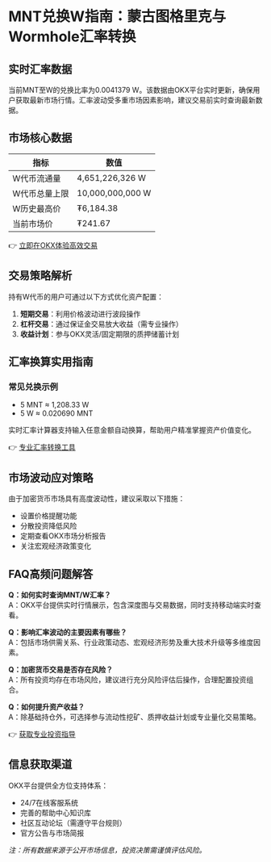 # MNT兑换W指南：蒙古图格里克与Wormhole汇率转换

## 实时汇率数据
当前MNT至W的兑换比率为0.0041379 W。该数据由OKX平台实时更新，确保用户获取最新市场行情。汇率波动受多重市场因素影响，建议交易前实时查询最新数据。

## 市场核心数据
| 指标                | 数值                  |
|---------------------|-----------------------|
| W代币流通量         | 4,651,226,326 W       |
| W代币总量上限       | 10,000,000,000 W      |
| W历史最高价        | ₮6,184.38             |
| 当前市场价         | ₮241.67               |

👉 [立即在OKX体验高效交易](https://bit.ly/okx_welcome)

## 交易策略解析
持有W代币的用户可通过以下方式优化资产配置：
1. **短期交易**：利用价格波动进行波段操作
2. **杠杆交易**：通过保证金交易放大收益（需专业操作）
3. **收益计划**：参与OKX灵活/固定期限的质押储蓄计划

## 汇率换算实用指南
### 常见兑换示例
- 5 MNT ≈ 1,208.33 W
- 5 W ≈ 0.020690 MNT

实时汇率计算器支持输入任意金额自动换算，帮助用户精准掌握资产价值变化。

👉 [专业汇率转换工具](https://bit.ly/okx_welcome)

## 市场波动应对策略
由于加密货币市场具有高度波动性，建议采取以下措施：
- 设置价格提醒功能
- 分散投资降低风险
- 定期查看OKX市场分析报告
- 关注宏观经济政策变化

## FAQ高频问题解答
**Q：如何实时查询MNT/W汇率？**  
A：OKX平台提供实时行情展示，包含深度图与交易数据，同时支持移动端实时查看。

**Q：影响汇率波动的主要因素有哪些？**  
A：包括市场供需关系、行业政策动态、宏观经济形势及重大技术升级等多维度因素。

**Q：加密货币交易是否存在风险？**  
A：所有投资均存在市场风险，建议进行充分风险评估后操作，合理配置投资组合。

**Q：如何提升资产收益？**  
A：除基础持仓外，可选择参与流动性挖矿、质押收益计划或专业量化交易策略。

👉 [获取专业投资指导](https://bit.ly/okx_welcome)

## 信息获取渠道
OKX平台提供全方位支持体系：
- 24/7在线客服系统
- 完善的帮助中心知识库
- 社区互动论坛（需遵守平台规则）
- 官方公告与市场简报

*注：所有数据来源于公开市场信息，投资决策需谨慎评估风险。*